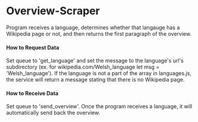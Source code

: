 # Overview-Scraper
Program receives a language, determines whether that langauge has a Wikipedia page or not, and then returns the first paragraph of the overview. 

<h4>How to Request Data</h4>
Set queue to 'get_language' and set the message to the language's url's subdirectory (ex. for wikipedia.com/Welsh_language let msg = 'Welsh_language'). If the language is not a part of the array in languages.js, the service will return a message stating that there is no Wikipedia page. 

<h4>How to Receive Data</h4>
Set queue to 'send_overview'. Once the program receives a language, it will automatically send back the overview. 
